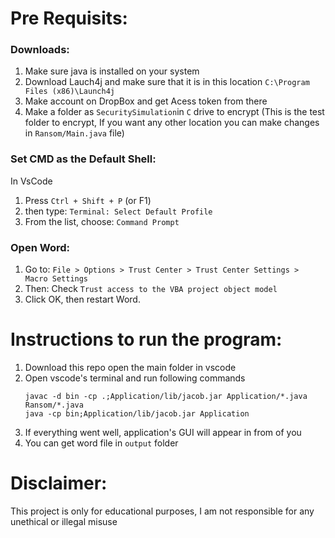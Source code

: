 # Pre Requisits:
### Downloads:
1. Make sure java is installed on your system 
2. Download Lauch4j and make sure that it is in this location `C:\Program Files (x86)\Launch4j`
3. Make account on DropBox and get Acess token from there
4. Make a folder as `SecuritySimulation`in `C` drive to encrypt (This is the test folder to encrypt, If you want any other location you can make changes in `Ransom/Main.java` file)


### Set CMD as the Default Shell: 
In VsCode
1. Press `Ctrl + Shift + P` (or F1)
2. then type: `Terminal: Select Default Profile`
3. From the list, choose: `Command Prompt`


### Open Word: 
1. Go to:
`File > Options > Trust Center > Trust Center Settings > Macro Settings`
2. Then:
 Check `Trust access to the VBA project object model`
3. Click OK, then restart Word.



# Instructions to run the program:
1. Download this repo open the main folder in vscode
2. Open vscode's terminal and run following commands
    ```
    javac -d bin -cp .;Application/lib/jacob.jar Application/*.java Ransom/*.java
    java -cp bin;Application/lib/jacob.jar Application

    ```
3. If everything went well, application's GUI will appear in from of you
4. You can get word file in `output` folder

# Disclaimer:
This project is only for educational purposes, I am not responsible for any unethical or illegal misuse 
